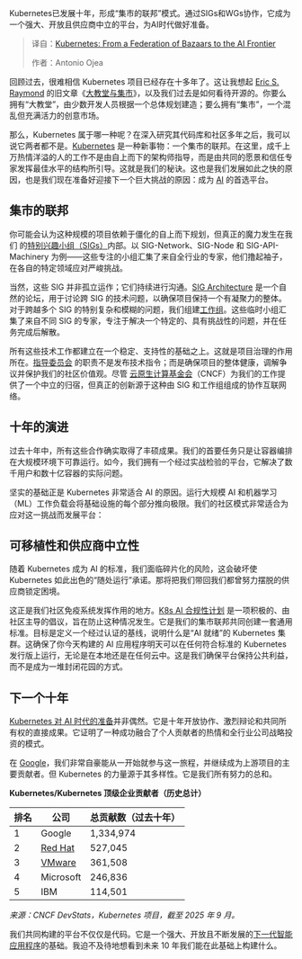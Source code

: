 
<!--
title: Kubernetes：从集市联邦到AI新纪元
cover: https://cdn.thenewstack.io/media/2025/10/88cf1887-bazaar.jpg
summary: Kubernetes已发展十年，形成“集市的联邦”模式。通过SIGs和WGs协作，它成为一个强大、开放且供应商中立的平台，为AI时代做好准备。
-->

Kubernetes已发展十年，形成“集市的联邦”模式。通过SIGs和WGs协作，它成为一个强大、开放且供应商中立的平台，为AI时代做好准备。

> 译自：[Kubernetes: From a Federation of Bazaars to the AI Frontier](https://thenewstack.io/kubernetes-from-a-federation-of-bazaars-to-the-ai-frontier/)
> 
> 作者：Antonio Ojea

回顾过去，很难相信 Kubernetes 项目已经存在十多年了。这让我想起 [Eric S. Raymond](https://en.wikipedia.org/wiki/Eric_S._Raymond) 的旧文章《[大教堂与集市](https://www.oreilly.com/library/view/the-cathedral/0596001088/)》，以及我们过去是如何看待开源的。你要么拥有“大教堂”，由少数开发人员根据一个总体规划建造；要么拥有“集市”，一个混乱但充满活力的创意市场。

那么，Kubernetes 属于哪一种呢？在深入研究其代码库和社区多年之后，我可以说它两者都不是。[Kubernetes](https://thenewstack.io/kubernetes-an-overview/) 是一种新事物：一个集市的联邦。在这里，成千上万热情洋溢的人的工作不是由自上而下的架构师指导，而是由共同的愿景和信任专家发挥最佳水平的结构所引导。这就是我们的秘诀。这也是我们发展如此之快的原因，也是我们现在准备好迎接下一个巨大挑战的原因：成为 [AI](https://thenewstack.io/ai-for-developers-how-can-programmers-use-artificial-intelligence/) 的首选平台。

## **集市的联邦**

你可能会认为这种规模的项目依赖于僵化的自上而下规划，但真正的魔力发生在我们 的[特别兴趣小组（SIGs）](https://github.com/kubernetes/community/blob/master/committee-steering/governance/sig-governance.md)内部。以 SIG-Network、SIG-Node 和 SIG-API-Machinery 为例——这些专注的小组汇集了来自全行业的专家，他们撸起袖子，在各自的特定领域应对严峻挑战。

当然，这些 SIG 并非孤立运作；它们持续进行沟通。[SIG Architecture](https://github.com/kubernetes/community/tree/master/sig-architecture) 是一个自然的论坛，用于讨论跨 SIG 的技术问题，以确保项目保持一个有凝聚力的整体。对于跨越多个 SIG 的特别复杂和模糊的问题，我们组建[工作组](https://github.com/kubernetes/community/blob/master/committee-steering/governance/wg-governance.md)。这些临时小组汇集了来自不同 SIG 的专家，专注于解决一个特定的、具有挑战性的问题，并在任务完成后解散。

所有这些技术工作都建立在一个稳定、支持性的基础之上。这就是项目治理的作用所在。[指导委员会](https://github.com/kubernetes/community/tree/master/committee-steering) 的职责不是发布技术指令；而是确保项目的整体健康，调解争议并保护我们的社区价值观。尽管 [云原生计算基金会](https://cncf.io/?utm_content=inline+mention)（CNCF）为我们的工作提供了一个中立的归宿，但真正的创新源于这种由 SIG 和工作组组成的协作互联网络。

## **十年的演进**

过去十年中，所有这些合作确实取得了丰硕成果。我们的首要任务只是让容器编排在大规模环境下可靠运行。如今，我们拥有一个经过实战检验的平台，它解决了数千用户和数十亿容器的实际问题。

坚实的基础正是 Kubernetes 非常适合 AI 的原因。运行大规模 AI 和机器学习（ML）工作负载会将基础设施的每个部分推向极限。我们的社区模式非常适合为应对这一挑战而发展平台：

## **可移植性和供应商中立性**

随着 Kubernetes 成为 AI 的标准，我们面临碎片化的风险，这会破坏使 Kubernetes 如此出色的“随处运行”承诺。那将把我们带回我们都曾努力摆脱的供应商锁定困境。

这正是我们社区免疫系统发挥作用的地方。[K8s AI 合规性计划](https://github.com/cncf/ai-conformance) 是一项积极的、由社区主导的倡议，旨在防止这种情况发生。它是我们的集市联邦共同创建一套通用标准。目标是定义一个经过认证的基线，说明什么是“AI 就绪”的 Kubernetes 集群。这确保了你今天构建的 AI 应用程序明天可以在任何符合标准的 Kubernetes 发行版上运行，无论是在本地还是在任何云中。这是我们确保平台保持公共利益，而不是成为一堆封闭花园的方式。

## **下一个十年**

[Kubernetes 对 AI 时代的准备](https://thenewstack.io/kubecon-europe-how-google-will-evolve-kubernetes-in-ai-era/)并非偶然。它是十年开放协作、激烈辩论和共同所有权的直接成果。它证明了一种成功融合了个人贡献者的热情和全行业公司战略投资的模式。

在 [Google](https://cloud.google.com/?utm_content=inline+mention)，我们非常自豪能从一开始就参与这一旅程，并继续成为上游项目的主要贡献者。但 Kubernetes 的力量源于其多样性。它是我们所有努力的总和。

**Kubernetes/Kubernetes 顶级企业贡献者（历史总计）**

| **排名** | **公司** | **总贡献数（过去十年）** |
| --- | --- | --- |
| 1 | Google | 1,334,974 |
| 2 | [Red Hat](https://www.openshift.com/try?utm_content=inline+mention) | 527,045 |
| 3 | [VMware](https://tanzu.vmware.com?utm_content=inline+mention) | 361,508 |
| 4 | Microsoft | 246,836 |
| 5 | IBM | 114,501 |

*来源：CNCF DevStats，Kubernetes 项目，截至 2025 年 9 月。*

我们共同构建的平台不仅仅是代码。它是一个强大、开放且不断发展的[下一代智能应用程序](https://thenewstack.io/whats-next-in-building-better-generative-ai-applications/)的基础。我迫不及待地想看到未来 10 年我们能在此基础上构建什么。